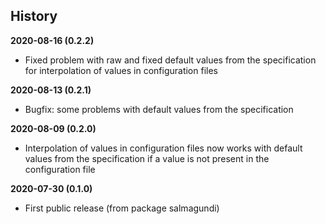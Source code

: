 History
-------

**2020-08-16 (0.2.2)**
 - Fixed problem with raw and fixed default values from the specification
   for interpolation of values in configuration files

**2020-08-13 (0.2.1)**
 - Bugfix: some problems with default values from the specification

**2020-08-09 (0.2.0)**
 - Interpolation of values in configuration files now works with default values
   from the specification if a value is not present in the configuration file

**2020-07-30 (0.1.0)**
 - First public release (from package salmagundi)
